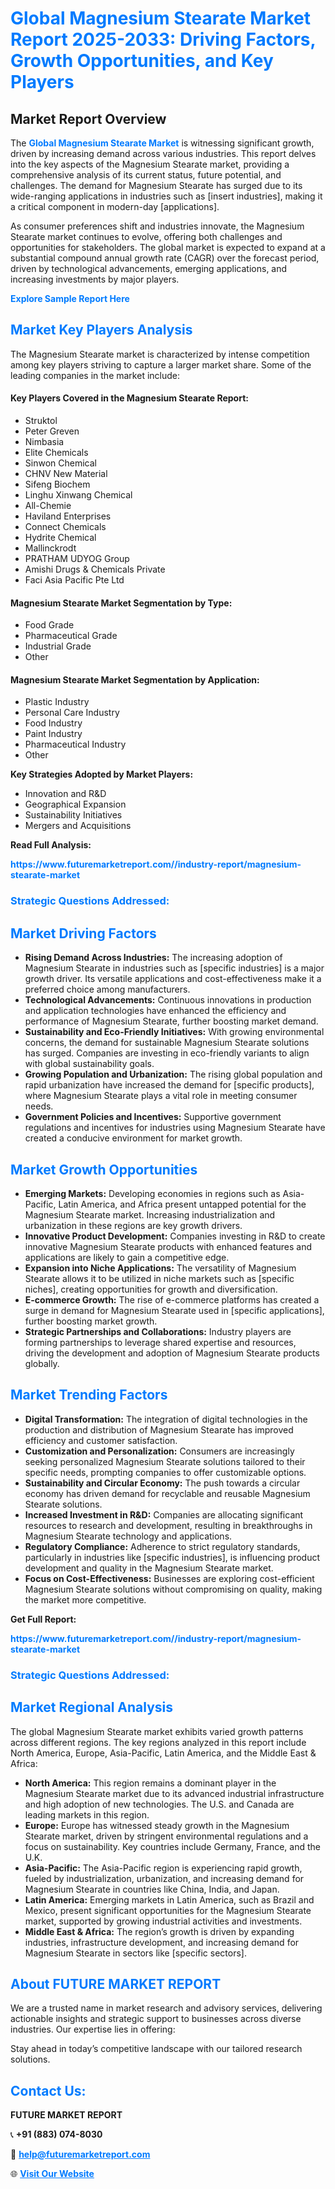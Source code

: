 <h1 style="color: #007BFF;">Global Magnesium Stearate Market Report 2025-2033: Driving Factors, Growth Opportunities, and Key Players</h1>

<section id="overview">
<h2>Market Report Overview</h2>
<p>The <a href="https://www.futuremarketreport.com//industry-report/magnesium-stearate-market" style="color: #007BFF; text-decoration: none;"><strong>Global Magnesium Stearate Market</strong></a> is witnessing significant growth, driven by increasing demand across various industries. This report delves into the key aspects of the Magnesium Stearate market, providing a comprehensive analysis of its current status, future potential, and challenges. The demand for Magnesium Stearate has surged due to its wide-ranging applications in industries such as [insert industries], making it a critical component in modern-day [applications].</p>
<p>As consumer preferences shift and industries innovate, the Magnesium Stearate market continues to evolve, offering both challenges and opportunities for stakeholders. The global market is expected to expand at a substantial compound annual growth rate (CAGR) over the forecast period, driven by technological advancements, emerging applications, and increasing investments by major players.</p>
</section>

<section id="overview">
<p><a href="https://www.futuremarketreport.com//request-sample/reportId=57338" style="color: #007BFF; text-decoration: none;"><strong>Explore Sample Report Here</strong></a></p>
</section>

<section id="key-players">
<h2 style="color: #007BFF;">Market Key Players Analysis</h2>
<p>The Magnesium Stearate market is characterized by intense competition among key players striving to capture a larger market share. Some of the leading companies in the market include:</p>
<h4>Key Players Covered in the Magnesium Stearate Report:</h4>
<ul><li>Struktol</li><li>Peter Greven</li><li>Nimbasia</li><li>Elite Chemicals</li><li>Sinwon Chemical</li><li>CHNV New Material</li><li>Sifeng Biochem</li><li>Linghu Xinwang Chemical</li><li>All-Chemie</li><li>Haviland Enterprises</li><li>Connect Chemicals</li><li>Hydrite Chemical</li><li>Mallinckrodt</li><li>PRATHAM UDYOG Group</li><li>Amishi Drugs &amp; Chemicals Private</li><li>Faci Asia Pacific Pte Ltd</li></ul>
<h4>Magnesium Stearate Market Segmentation by Type:</h4>
<ul><li>Food Grade</li><li>Pharmaceutical Grade</li><li>Industrial Grade</li><li>Other</li></ul>

<h4>Magnesium Stearate Market Segmentation by Application:</h4>
<ul><li>Plastic Industry</li><li>Personal Care Industry</li><li>Food Industry</li><li>Paint Industry</li><li>Pharmaceutical Industry</li><li>Other</li></ul>
<p><strong>Key Strategies Adopted by Market Players:</strong></p>
<ul>
<li>Innovation and R&D</li>
<li>Geographical Expansion</li>
<li>Sustainability Initiatives</li>
<li>Mergers and Acquisitions</li>
</ul>
</section>

<section>
<p><strong>Read Full Analysis: </strong></p><a href="https://www.futuremarketreport.com//industry-report/magnesium-stearate-market" style="color: #007BFF; text-decoration: none;"><strong>https://www.futuremarketreport.com//industry-report/magnesium-stearate-market</strong></a>
<h3 style="color: #007BFF;">Strategic Questions Addressed:</h3>
</section>

<section id="driving-factors">
<h2 style="color: #007BFF;">Market Driving Factors</h2>
<ul>
<li><strong>Rising Demand Across Industries:</strong> The increasing adoption of Magnesium Stearate in industries such as [specific industries] is a major growth driver. Its versatile applications and cost-effectiveness make it a preferred choice among manufacturers.</li>
<li><strong>Technological Advancements:</strong> Continuous innovations in production and application technologies have enhanced the efficiency and performance of Magnesium Stearate, further boosting market demand.</li>
<li><strong>Sustainability and Eco-Friendly Initiatives:</strong> With growing environmental concerns, the demand for sustainable Magnesium Stearate solutions has surged. Companies are investing in eco-friendly variants to align with global sustainability goals.</li>
<li><strong>Growing Population and Urbanization:</strong> The rising global population and rapid urbanization have increased the demand for [specific products], where Magnesium Stearate plays a vital role in meeting consumer needs.</li>
<li><strong>Government Policies and Incentives:</strong> Supportive government regulations and incentives for industries using Magnesium Stearate have created a conducive environment for market growth.</li>
</ul>
</section>

<section id="growth-opportunities">
<h2 style="color: #007BFF;">Market Growth Opportunities</h2>
<ul>
<li><strong>Emerging Markets:</strong> Developing economies in regions such as Asia-Pacific, Latin America, and Africa present untapped potential for the Magnesium Stearate market. Increasing industrialization and urbanization in these regions are key growth drivers.</li>
<li><strong>Innovative Product Development:</strong> Companies investing in R&D to create innovative Magnesium Stearate products with enhanced features and applications are likely to gain a competitive edge.</li>
<li><strong>Expansion into Niche Applications:</strong> The versatility of Magnesium Stearate allows it to be utilized in niche markets such as [specific niches], creating opportunities for growth and diversification.</li>
<li><strong>E-commerce Growth:</strong> The rise of e-commerce platforms has created a surge in demand for Magnesium Stearate used in [specific applications], further boosting market growth.</li>
<li><strong>Strategic Partnerships and Collaborations:</strong> Industry players are forming partnerships to leverage shared expertise and resources, driving the development and adoption of Magnesium Stearate products globally.</li>
</ul>
</section>

<section id="trending-factors">
<h2 style="color: #007BFF;">Market Trending Factors</h2>
<ul>
<li><strong>Digital Transformation:</strong> The integration of digital technologies in the production and distribution of Magnesium Stearate has improved efficiency and customer satisfaction.</li>
<li><strong>Customization and Personalization:</strong> Consumers are increasingly seeking personalized Magnesium Stearate solutions tailored to their specific needs, prompting companies to offer customizable options.</li>
<li><strong>Sustainability and Circular Economy:</strong> The push towards a circular economy has driven demand for recyclable and reusable Magnesium Stearate solutions.</li>
<li><strong>Increased Investment in R&D:</strong> Companies are allocating significant resources to research and development, resulting in breakthroughs in Magnesium Stearate technology and applications.</li>
<li><strong>Regulatory Compliance:</strong> Adherence to strict regulatory standards, particularly in industries like [specific industries], is influencing product development and quality in the Magnesium Stearate market.</li>
<li><strong>Focus on Cost-Effectiveness:</strong> Businesses are exploring cost-efficient Magnesium Stearate solutions without compromising on quality, making the market more competitive.</li>
</ul>
</section>

<section>
<p><strong>Get Full Report: </strong></p><a href="https://www.futuremarketreport.com//industry-report/magnesium-stearate-market" style="color: #007BFF; text-decoration: none;"><strong>https://www.futuremarketreport.com//industry-report/magnesium-stearate-market</strong></a>
<h3 style="color: #007BFF;">Strategic Questions Addressed:</h3>
</section>


<section id="regional-analysis">
<h2 style="color: #007BFF;">Market Regional Analysis</h2>
<p>The global Magnesium Stearate market exhibits varied growth patterns across different regions. The key regions analyzed in this report include North America, Europe, Asia-Pacific, Latin America, and the Middle East & Africa:</p>
<ul>
<li><strong>North America:</strong> This region remains a dominant player in the Magnesium Stearate market due to its advanced industrial infrastructure and high adoption of new technologies. The U.S. and Canada are leading markets in this region.</li>
<li><strong>Europe:</strong> Europe has witnessed steady growth in the Magnesium Stearate market, driven by stringent environmental regulations and a focus on sustainability. Key countries include Germany, France, and the U.K.</li>
<li><strong>Asia-Pacific:</strong> The Asia-Pacific region is experiencing rapid growth, fueled by industrialization, urbanization, and increasing demand for Magnesium Stearate in countries like China, India, and Japan.</li>
<li><strong>Latin America:</strong> Emerging markets in Latin America, such as Brazil and Mexico, present significant opportunities for the Magnesium Stearate market, supported by growing industrial activities and investments.</li>
<li><strong>Middle East & Africa:</strong> The region’s growth is driven by expanding industries, infrastructure development, and increasing demand for Magnesium Stearate in sectors like [specific sectors].</li>
</ul>
</section>

<footer>
<h2 style="color: #007BFF;">About FUTURE MARKET REPORT</h2>
<p>We are a trusted name in market research and advisory services, delivering actionable insights and strategic support to businesses across diverse industries. Our expertise lies in offering:</p>

<p>Stay ahead in today’s competitive landscape with our tailored research solutions.</p>

<h2 style="color: #007BFF;">Contact Us:</h2>
<p><strong>FUTURE MARKET REPORT</strong></p>
<p>📞 <strong>+91 (883) 074-8030</strong></p>
<p>📧 <strong><a href="mailto:help@futuremarketreport.com" style="color: #007BFF;">help@futuremarketreport.com</a></strong></p>
<p>🌐 <strong><a href="https://www.futuremarketreport.com/" style="color: #007BFF;">Visit Our Website</a></strong></p>
</footer>